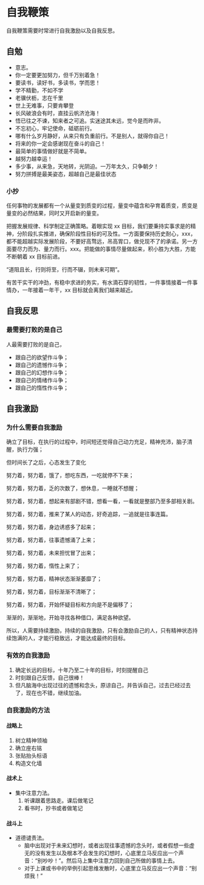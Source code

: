 # 自我鞭策
自我鞭策需要时常进行自我激励以及自我反思。

## 自勉
+ 意志。
+ 你一定要更加努力，但千万别着急！
+ 要读书，读好书，多读书，学而思！
+ 学不精勤，不如不学
+ 老骥伏枥，志在千里
+ 世上无难事，只要肯攀登
+ 长风破浪会有时，直挂云帆济沧海！
+ 悟已往之不谏，知来者之可追。实迷途其未远，觉今是而昨非。
+ 不忘初心，牢记使命，砥砺前行。
+ 哪有什么岁月静好，从来只有负重前行。不是别人，就得你自己！
+ 将来的你一定会感谢现在奋斗的自己！
+ 最简单的事情做好就是不简单。
+ 越努力越幸运！
+ 多少事，从来急，天地转，光阴迫。一万年太久，只争朝夕！
+ 努力拼搏是最美姿态，超越自己是最佳状态


### 小抄
任何事物的发展都有一个从量变到质变的过程，量变中蕴含和孕育着质变，质变是量变的必然结果，同时又开启新的量变。

把握发展规律、科学制定正确策略。着眼实现 xx 目标，我们要秉持实事求是的精神，分阶段扎实推进，确保阶段性目标的可及性。一方面要保持历史耐心，xxx，都不能超越实际发展阶段，不要好高骛远，吊高胃口，做兑现不了的承诺。另一方面要尽力而为、量力而行。xxx。把能做的事情尽量做起来，积小胜为大胜，方能不断朝着 xx 目标前进。

“道阻且长，行则将至，行而不辍，则未来可期”。

有苦干实干的冲劲，有稳中求进的务实，有水滴石穿的韧性，一件事情接着一件事情办，一年接着一年干，xx 目标就会离我们越来越近。

## 自我反思

### 最需要打败的是自己
人最需要打败的是自己，
+ 跟自己的欲望作斗争；
+ 跟自己的遗憾作斗争；
+ 跟自己的幻想作斗争；
+ 跟自己的情绪作斗争；
+ 跟自己的惰性作斗争；

## 自我激励

### 为什么需要自我激励
确立了目标，在执行的过程中，时间短还觉得自己动力充足，精神充沛，脑子清醒，执行力强；

但时间长了之后，心态发生了变化

努力着，努力着，饿了，想吃东西，一吃就停不下来；

努力着，努力着，乏的次数了，想休息，一睡就不想醒；

努力着，努力着，想起来有部剧不错，想看一看，一看就是整部乃至多部相关剧。

努力着，努力着，推来了某人的动态，好奇追踪，一追就是往事连篇。

努力着，努力着，身边诱惑多了起来；

努力着，努力着，往事遗憾涌了上来；

努力着，努力着，未来担忧冒了出来；

努力着，努力着，惰性上来了；

努力着，努力着，精神状态渐渐萎靡了；

努力着，努力着，目标渐渐不清晰了；

努力着，努力着，开始怀疑目标和方向是不是偏移了；

渐渐的，渐渐地，开始寻找各种借口，满足各种欲望。

所以，人需要持续激励，持续的自我激励，只有会激励自己的人，只有精神状态持续饱满的人，才能行稳致远，才能达成最终的目标。

### 有效的自我激励
1. 确定长远的目标，十年乃至二十年的目标，时刻提醒自己
2. 时刻跟自己反馈，自己很棒！
3. 但凡脑海中出现过往的遗憾和念头，原谅自己，并告诉自己，过去已经过去了，现在也不错，继续加油。

### 自我激励的方法

#### 战略上
1. 树立精神领袖
2. 确立座右铭
3. 张贴抬头标语
4. 构造文化墙

#### 战术上
+ 集中注意力法。
   1. 听课跟着思路走。课后做笔记
   2. 看书时，抄书或者做笔记

#### 战斗上
+ 道德谴责法。
  + 脑中出现对于未来幻想时，或者出现往事遗憾的念头时，或者假想一些虚无的没有发生以及根本不会发生的幻想时，心底里立马反应出一个声音：“别吵吵！”。然后马上集中注意力回到自己所做的事情上去。
  + 对于上课或书中的举例引起思维发散时，心底里立马反应出一个声音：“别烦我！”

